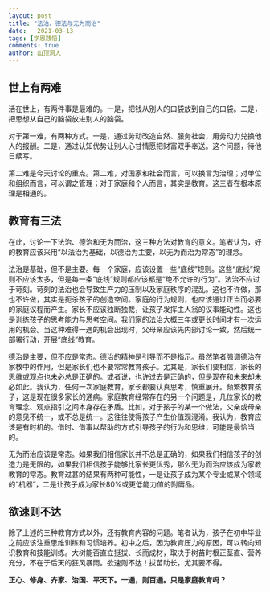 ```yaml
---
layout: post
title: "法治、德法与无为而治"
date:   2021-03-13
tags: [学思践悟]
comments: true
author: 山顶洞人
---
```


## 世上有两难

活在世上，有两件事是最难的。一是，把钱从别人的口袋放到自己的口袋。二是，把思想从自己的脑袋放进别人的脑袋。

对于第一难，有两种方式。一是，通过劳动改造自然、服务社会，用劳动力兑换他人的报酬。二是，通过认知优势让别人心甘情愿把财富双手奉送。这个问题，待他日续写。

第二难是今天讨论的重点。第二难，对国家和社会而言，可以换言为治理；对单位和组织而言，可以谓之管理；对于家庭和个人而言，其实是教育。这三者在根本原理是相通的。

## 教育有三法

在此，讨论一下法治、德治和无为而治，这三种方法对教育的意义。笔者认为，好的教育应该采用“以法治为基础，以德治为主要，以无为而治为常态”的理念。

法治是基础，但不是主要。每一个家庭，应该设置一些“底线”规则。这些“底线”规则不应该太多，但是每一条“底线”规则都应该都是“绝不允许的行为”。法治不应过于苛刻。苛刻的法治也会导致生产力的压制以及家庭秩序的混乱。这也不许做，那也不许做，其实是扼杀孩子的创造空间。家庭的行为规则，也应该通过正当而必要的家庭议程而产生。家长不应该独断独裁，让孩子发挥主人翁的议事能动性。这也是训练孩子的思考能力与思考空间。我们家的法治大概三年或更长时间才有一次运用的机会。当这种难得一遇的机会出现时，父母亲应该先内部讨论一致，然后统一部署行动，开展“底线”教育。

德治是主要，但不应是常态。德治的精神是引导而不是指示。虽然笔者强调德治在家教中的作用，但是家长们也不要常常教育孩子。尤其是，家长们要相信，家长的思维或观点也未必总是正确的。或者说，也许过去是正确的，但是现在和未来却未必如此。我认为，任何一次家庭教育，家长都要认真思考，慎重展开。频繁教育孩子，这是现在很多家长的通病。家庭教育经常存在的另一个问题是，几位家长的教育理念、观点指引之间本身存在矛盾。比如，对于孩子的某一个做法，父亲或母亲的意见不统一，或不总是统一。这往往使得孩子产生价值观混淆。我认为，教育应该是有时机的。借时、借事以帮助的方式引导孩子的行为和思维，可能是最恰当的。

无为而治应该是常态。如果我们相信家长并不总是正确的，如果我们相信孩子的创造力是无限的，如果我们相信孩子能够比家长更优秀，那么无为而治应该成为家教教育的常态。教育过甚的结果有两种可能性，一是让孩子成为某个专业或某个领域的“机器”，二是让孩子成为家长80%或更低能力值的附庸品。

## 欲速则不达

除了上述的三种教育方式以外，还有教育内容的问题。笔者认为，孩子在初中毕业之前应该注重思维训练和习惯培养。初中之后，因为教育压力的原因，可以转向知识教育和技能训练。大树能否直立挺拔、长而成材，取决于树苗时根正茎直、营养充分，不在于后天的狂风暴雨。欲速则不达！拔苗助长，尤其要不得。



**正心、修身、齐家、治国、平天下。一通，则百通。只是家庭教育吗？**